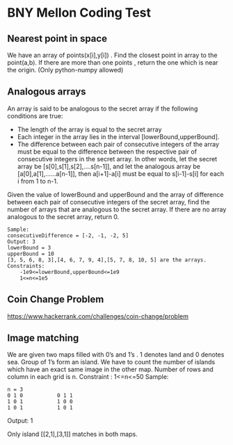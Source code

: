 # BNY Mellon Coding Test

## Nearest point in space

We have an array of points(x[i],y[i]) . Find the closest point in array to the point(a,b). If there are more than one points , return the one which is near the origin. 
(Only python-numpy  allowed)

## Analogous arrays

An array is said to be analogous to the secret array if the following conditions are true:

- The length of the array is equal to the secret array
- Each integer in the array lies in the interval [lowerBound,upperBound].
- The difference between each pair of consecutive integers of the array must be equal to the difference between the respective pair of consecutive integers in the secret array. In other words, let the secret array be [s[0],s[1],s[2],....s[n-1]], and let the analogous array be [a[0],a[1],......a[n-1]], then a[i+1]-a[i] must be equal to s[i-1]-s[i] for each i from 1 to n-1.       

Given the value of lowerBound and upperBound and the array of difference between    each pair of consecutive integers of the secret array, find the number of arrays that are analogous to the secret array. If there are no array analogous to the secret array, return 0.

    Sample:
    consecutiveDifference = [-2, -1, -2, 5]                               Output: 3
    lowerBound = 3
    upperBound = 10
    [3, 5, 6, 8, 3],[4, 6, 7, 9, 4],[5, 7, 8, 10, 5] are the arrays. 
    Constraints:
    	-1e9<=lowerBound,upperBound<=1e9  
        1<=n<=1e5 

## Coin Change Problem 

https://www.hackerrank.com/challenges/coin-change/problem              

## Image matching 

We are given two maps filled with 0’s and 1’s . 1 denotes land and 0 denotes sea. 
Group of 1’s form an island. We have to count the number of islands which have an exact same image in the other map. Number of rows and column in each grid is n.
Constraint :
1<=n<=50
Sample:

```
n = 3
0 1 0           0 1 1
1 0 1           1 0 0
1 0 1           1 0 1
```

Output: 1

Only island [[2,1],[3,1]] matches in both maps. 



​         